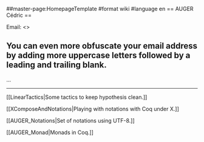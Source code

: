 ##master-page:HomepageTemplate
#format wiki
#language en
== AUGER Cédric ==

Email: <<cauger AT SPAMFREE lri DOT fr>>
## You can even more obfuscate your email address by adding more uppercase letters followed by a leading and trailing blank.

...

----

[[LinearTactics|Some tactics to keep hypothesis clean.]]

[[XComposeAndNotations|Playing with notations with Coq under X.]]

[[AUGER_Notations|Set of notations using UTF-8.]]

[[AUGER_Monad|Monads in Coq.]]
